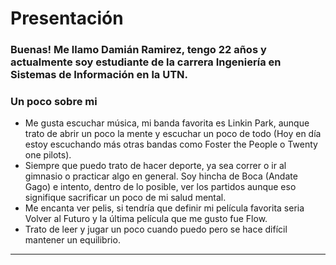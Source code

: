 # Presentación
### Buenas! Me llamo Damián Ramirez, tengo 22 años y actualmente soy estudiante de la carrera Ingeniería en Sistemas de Información en la UTN.
### Un poco sobre mi
- Me gusta escuchar música, mi banda favorita es Linkin Park, aunque trato de abrir un poco la mente y escuchar un poco de todo (Hoy en día estoy escuchando más otras bandas como Foster the People o Twenty one pilots).
- Siempre que puedo trato de hacer deporte, ya sea correr o ir al gimnasio o practicar algo en general. Soy hincha de Boca (Andate Gago) e intento, dentro de lo posible, ver los partidos aunque eso signifique sacrificar un poco de mi salud mental.
- Me encanta ver pelis, si tendría que definir mi película favorita seria Volver al Futuro y la última película que me gusto fue Flow.
- Trato de leer y jugar un poco cuando puedo pero se hace difícil mantener un equilibrio.
___
